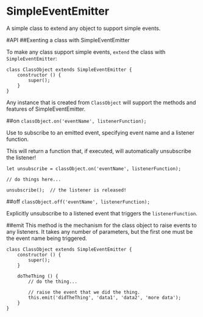 # SimpleEventEmitter

A simple class to extend any object to support simple events.

#API
##Exenting a class with SimpleEventEmitter

To make any class support simple events, `extend` the class with `SimpleEventEmitter`:

```
class ClassObject extends SimpleEventEmitter {
    constructor () {
        super();
    }
}
```

Any instance that is created from `ClassObject` will support the methods and features of SimpleEventEmitter. 

##on
```classObject.on('eventName', listenerFunction);```

Use to subscribe to an emitted event, specifying event name and a listener function.

This will return a function that, if executed, will automatically unsubscribe the listener!

```
let unsubscribe = classObject.on('eventName', listenerFunction);

// do things here...

unsubscribe();  // the listener is released!
```

##off
```classObject.off('eventName', listenerFunction);```

Explicitly unsubscribe to a listened event that triggers the `listenerFunction`.

##emit
This method is the mechanism for the class object to raise events to any listeners. It takes any number of parameters, but the first one must be the event name being triggered.

```
class ClassObject extends SimpleEventEmitter {
    constructor () {
        super();
    }

    doTheThing () {
        // do the thing...

        // raise the event that we did the thing.
        this.emit('didTheThing', 'data1', 'data2', 'more data');
    }
}
```